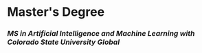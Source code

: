 # Master's Degree
### _MS in Artificial Intelligence and Machine Learning with Colorado State University Global_
